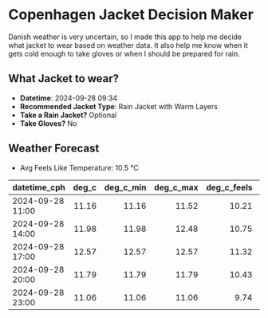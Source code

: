 
# Copenhagen Jacket Decision Maker

Danish weather is very uncertain, so I made this app to help me decide what jacket to wear based on weather data. 
It also help me know when it gets cold enough to take gloves or when I should be prepared for rain.

## What Jacket to wear?

- **Datetime**: 2024-09-28 09:34
- **Recommended Jacket Type**: Rain Jacket with Warm Layers
- **Take a Rain Jacket?** Optional
- **Take Gloves?** No

## Weather Forecast
- Avg Feels Like Temperature: 10.5 °C

| datetime_cph     |   deg_c |   deg_c_min |   deg_c_max |   deg_c_feels | weather   | wind   | rain   |
|:-----------------|--------:|------------:|------------:|--------------:|:----------|:-------|:-------|
| 2024-09-28 11:00 |   11.16 |       11.16 |       11.52 |         10.21 | Clouds    | High   | None   |
| 2024-09-28 14:00 |   11.98 |       11.98 |       12.48 |         10.75 | Rain      | High   | Low    |
| 2024-09-28 17:00 |   12.57 |       12.57 |       12.57 |         11.32 | Rain      | High   | Low    |
| 2024-09-28 20:00 |   11.79 |       11.79 |       11.79 |         10.43 | Clouds    | High   | None   |
| 2024-09-28 23:00 |   11.06 |       11.06 |       11.06 |          9.74 | Clear     | High   | None   |
        